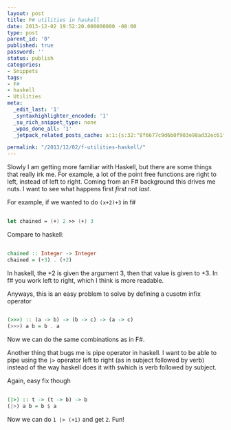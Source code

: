 ```yaml
---
layout: post
title: F# utilities in haskell
date: 2013-12-02 19:52:20.000000000 -08:00
type: post
parent_id: '0'
published: true
password: ''
status: publish
categories:
- Snippets
tags:
- F#
- haskell
- Utilities
meta:
  _edit_last: '1'
  _syntaxhighlighter_encoded: '1'
  _su_rich_snippet_type: none
  _wpas_done_all: '1'
  _jetpack_related_posts_cache: a:1:{s:32:"8f6677c9d6b0f903e98ad32ec61f8deb";a:2:{s:7:"expires";i:1554338514;s:7:"payload";a:3:{i:0;a:1:{s:2:"id";i:4262;}i:1;a:1:{s:2:"id";i:4244;}i:2;a:1:{s:2:"id";i:4725;}}}}

permalink: "/2013/12/02/f-utilities-haskell/"
---
```

Slowly I am getting more familiar with Haskell, but there are some things that really irk me. For example, a lot of the point free functions are right to left, instead of left to right. Coming from an F# background this drives me nuts. I want to see what happens first _first_ not _last_.

For example, if we wanted to do `(x+2)+3` in f#

```fsharp
  
let chained = (+) 2 >> (+) 3  

```

Compare to haskell:

```haskell
  
chained :: Integer -> Integer  
chained = (+3) . (+2)  

```

In haskell, the +2 is given the argument 3, then that value is given to +3. In f# you work left to right, which I think is more readable.

Anyways, this is an easy problem to solve by defining a cusotm infix operator

```haskell
  
(>>>) :: (a -> b) -> (b -> c) -> (a -> c)  
(>>>) a b = b . a  

```

Now we can do the same combinations as in F#.

Another thing that bugs me is pipe operator in haskell. I want to be able to pipe using the `|>` operator left to right (as in subject followed by verb) instead of the way haskell does it with `$`which is verb followed by subject.

Again, easy fix though

```haskell
  
(|>) :: t -> (t -> b) -> b  
(|>) a b = b $ a  

```

Now we can do `1 |> (+1)` and get `2`. Fun!

